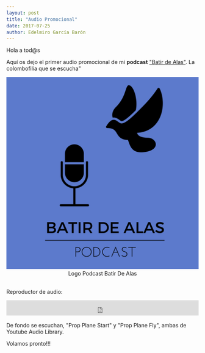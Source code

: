 ```yaml
---
layout: post
title: "Audio Promocional"
date: 2017-07-25
author: Edelmiro García Barón
---
```

<p>Hola a tod@s</p>

<p>Aquí os dejo el primer audio promocional de mi <b>podcast</b> <a href="https://batirdealas.github.io">"Batir de Alas"</a>. La colombofilia que se escucha"</p>

<img src="/images/BdA1400x1400.png" alt="Logo Podcast Batir De Alas" style="max-width:100%;width:auto;height:auto;">
<Center>Logo Podcast Batir De Alas</Center>
<BR>
<p>Reproductor de audio:</p>
<iframe src="https://archive.org/embed/PromoBatirDeAlasPodcast" width="100%" height="40" frameborder="0" webkitallowfullscreen="true" mozallowfullscreen="true" allowfullscreen></iframe>

<p>De fondo se escuchan, "Prop Plane Start" y "Prop Plane Fly", ambas de Youtube Audio Library.</p>

<p>Volamos pronto!!!</p>
